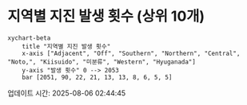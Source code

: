 # 지역별 지진 발생 횟수 (상위 10개)

```mermaid
xychart-beta
    title "지역별 지진 발생 횟수"
    x-axis ["Adjacent", "Off", "Southern", "Northern", "Central", "Noto,", "Kiisuido", "미분류", "Western", "Hyuganada"]
    y-axis "발생 횟수" 0 --> 2053
    bar [2051, 90, 22, 21, 13, 13, 8, 6, 5, 5]
```

업데이트 시간: 2025-08-06 02:44:45
